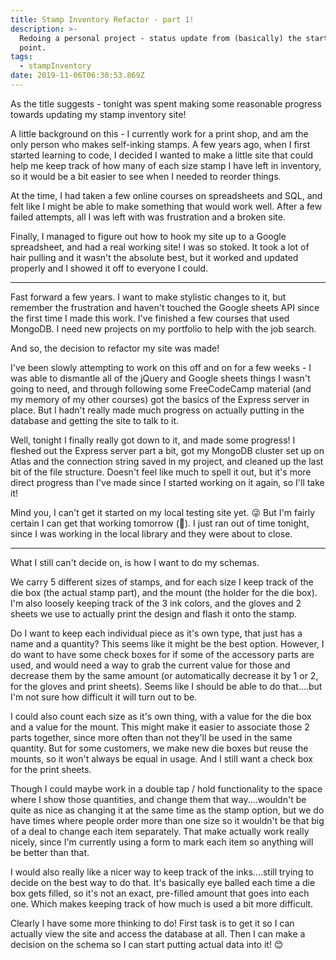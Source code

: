 ```yaml
---
title: Stamp Inventory Refactor - part 1!
description: >-
  Redoing a personal project - status update from (basically) the starting
  point.
tags:
  - stampInventory
date: 2019-11-06T06:30:53.869Z
---
```

As the title suggests - tonight was spent making some reasonable progress towards updating my stamp inventory site!

A little background on this - I currently work for a print shop, and am the only person who makes self-inking stamps. A few years ago, when I first started learning to code, I decided I wanted to make a little site that could help me keep track of how many of each size stamp I have left in inventory, so it would be a bit easier to see when I needed to reorder things. 

At the time, I had taken a few online courses on spreadsheets and SQL, and felt like I might be able to make something that would work well. After a few failed attempts, all I was left with was frustration and a broken site. 

Finally, I managed to figure out how to hook my site up to a Google spreadsheet, and had a real working site! I was so stoked. It took a lot of hair pulling and it wasn't the absolute best, but it worked and updated properly and I showed it off to everyone I could. 

***

Fast forward a few years. I want to make stylistic changes to it, but remember the frustration and haven't touched the Google sheets API since the first time I made this work. I've finished a few courses that used MongoDB. I need new projects on my portfolio to help with the job search. 

And so, the decision to refactor my site was made!

I've been slowly attempting to work on this off and on for a few weeks - I was able to dismantle all of the jQuery and Google sheets things I wasn't going to need, and through following some FreeCodeCamp material (and my memory of my other courses) got the basics of the Express server in place. But I hadn't really made much progress on actually putting in the database and getting the site to talk to it. 

Well, tonight I finally really got down to it, and made some progress! I fleshed out the Express server part a bit, got my MongoDB cluster set up on Atlas and the connection string saved in my project, and cleaned up the last bit of the file structure. Doesn't feel like much to spell it out, but it's more direct progress than I've made since I started working on it again, so I'll take it!

Mind you, I can't get it started on my local testing site yet. 😜 But I'm fairly certain I can get that working tomorrow (🤞). I just ran out of time tonight, since I was working in the local library and they were about to close. 

***

What I still can't decide on, is how I want to do my schemas. 

We carry 5 different sizes of stamps, and for each size I keep track of the die box (the actual stamp part), and the mount (the holder for the die box). I'm also loosely keeping track of the 3 ink colors, and the gloves and 2 sheets we use to actually print the design and flash it onto the stamp. 

Do I want to keep each individual piece as it's own type, that just has a name and a quantity? This seems like it might be the best option. However, I do want to have some check boxes for if some of the accessory parts are used, and would need a way to grab the current value for those and decrease them by the same amount (or automatically decrease it by 1 or 2, for the gloves and print sheets). Seems like I should be able to do that....but I'm not sure how difficult it will turn out to be. 

I could also count each size as it's own thing, with a value for the die box and a value for the mount. This might make it easier to associate those 2 parts together, since more often than not they'll be used in the same quantity. But for some customers, we make new die boxes but reuse the mounts, so it won't always be equal in usage. And I still want a check box for the print sheets. 

Though I could maybe work in a double tap / hold functionality to the space where I show those quantities, and change them that way....wouldn't be quite as nice as changing it at the same time as the stamp option, but we do have times where people order more than one size so it wouldn't be that big of a deal to change each item separately. That make actually work really nicely, since I'm currently using a form to mark each item so anything will be better than that. 

I would also really like a nicer way to keep track of the inks....still trying to decide on the best way to do that. It's basically eye balled each time a die box gets filled, so it's not an exact, pre-filled amount that goes into each one. Which makes keeping track of how much is used a bit more difficult. 

Clearly I have some more thinking to do! First task is to get it so I can actually view the site and access the database at all. Then I can make a decision on the schema so I can start putting actual data into it! 😊
